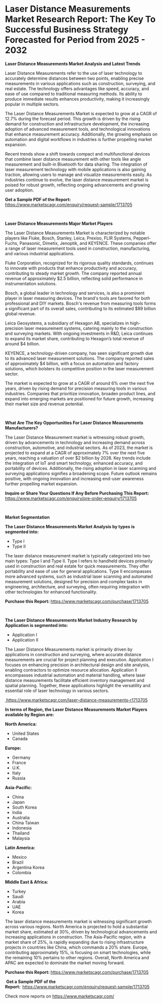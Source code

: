 <p><h1>Laser Distance Measurements Market Research Report: The Key To Successful Business Strategy Forecasted for Period from 2025 - 2032</h1></p><p><strong>Laser Distance Measurements Market Analysis and Latest Trends</strong></p>
<p><p>Laser Distance Measurements refer to the use of laser technology to accurately determine distances between two points, enabling precise measurements in various applications such as construction, surveying, and real estate. The technology offers advantages like speed, accuracy, and ease of use compared to traditional measuring methods. Its ability to produce immediate results enhances productivity, making it increasingly popular in multiple sectors.</p><p>The Laser Distance Measurements Market is expected to grow at a CAGR of 12.7% during the forecast period. This growth is driven by the rising demand for construction and infrastructure development, the increasing adoption of advanced measurement tools, and technological innovations that enhance measurement accuracy. Additionally, the growing emphasis on automation and digital workflows in industries is further propelling market expansion. </p><p>Recent trends show a shift towards compact and multifunctional devices that combine laser distance measurement with other tools like angle measurement and built-in Bluetooth for data sharing. The integration of laser measurement technology with mobile applications is also gaining traction, allowing users to manage and visualize measurements easily. As industries continue to evolve, the laser distance measurement market is poised for robust growth, reflecting ongoing advancements and growing user adoption.</p></p>
<p><strong>Get a Sample PDF of the Report:&nbsp;</strong> <a href="https://www.marketscagr.com/enquiry/request-sample/1713705?utm_campaign=3292&utm_medium=2&utm_source=Github&utm_content=ia&utm_term=28032025&utm_id=laser-distance-measurements">https://www.marketscagr.com/enquiry/request-sample/1713705</a></p>
<p>&nbsp;</p>
<p><strong>Laser Distance Measurements Major Market Players</strong></p>
<p><p>The Laser Distance Measurements Market is characterized by notable players like Fluke, Bosch, Stanley, Leica, Prexiso, FLIR Systems, Pepperl-Fuchs, Panasonic, Dimetix, Jenoptik, and KEYENCE. These companies offer a range of laser measurement tools used in construction, manufacturing, and various industrial applications.</p><p>Fluke Corporation, recognized for its rigorous quality standards, continues to innovate with products that enhance productivity and accuracy, contributing to steady market growth. The company reported annual revenue of approximately $2.5 billion, reflecting solid performance in instrumentation solutions.</p><p>Bosch, a global leader in technology and services, is also a prominent player in laser measuring devices. The brand's tools are favored for both professional and DIY markets. Bosch's revenue from measuring tools forms a significant part of its overall sales, contributing to its estimated $89 billion global revenue.</p><p>Leica Geosystems, a subsidiary of Hexagon AB, specializes in high-precision laser measurement systems, catering mainly to the construction and surveying markets. With ongoing investments in R&D, Leica continues to expand its market share, contributing to Hexagon’s total revenue of around $4 billion.</p><p>KEYENCE, a technology-driven company, has seen significant growth due to its advanced laser measurement solutions. The company reported sales of approximately $4 billion, with a focus on automation and factory solutions, which bolsters its competitive position in the laser measurement sector.</p><p>The market is expected to grow at a CAGR of around 6% over the next five years, driven by rising demand for precision measuring tools in various industries. Companies that prioritize innovation, broaden product lines, and expand into emerging markets are positioned for future growth, increasing their market size and revenue potential.</p></p>
<p>&nbsp;</p>
<p><strong>What Are The Key Opportunities For Laser Distance Measurements Manufacturers?</strong></p>
<p><p>The Laser Distance Measurement market is witnessing robust growth, driven by advancements in technology and increasing demand across construction, automotive, and industrial sectors. As of 2023, the market is projected to expand at a CAGR of approximately 7% over the next five years, reaching a valuation of over $2 billion by 2028. Key trends include the integration of IoT and smart technology, enhanced accuracy, and portability of devices. Additionally, the rising adoption in laser scanning and surveying applications signifies a broadening scope. Future outlook remains positive, with ongoing innovation and increasing end-user awareness further propelling market expansion.</p></p>
<p><strong>Inquire or Share Your Questions If Any Before Purchasing This Report:</strong> <a href="https://www.marketscagr.com/enquiry/pre-order-enquiry/1713705?utm_campaign=3292&utm_medium=2&utm_source=Github&utm_content=ia&utm_term=28032025&utm_id=laser-distance-measurements">https://www.marketscagr.com/enquiry/pre-order-enquiry/1713705</a></p>
<p>&nbsp;</p>
<p><strong>Market Segmentation</strong></p>
<p><strong>The Laser Distance Measurements Market Analysis by types is segmented into:</strong></p>
<p><ul><li>Type I</li><li>Type II</li></ul></p>
<p><p>The laser distance measurement market is typically categorized into two main types: Type I and Type II. Type I refers to handheld devices primarily used in construction and real estate for quick measurements. They offer portability and ease of use for general applications. Type II encompasses more advanced systems, such as industrial laser scanning and automated measurement solutions, designed for precision and complex tasks in engineering, architecture, and surveying, often requiring integration with other technologies for enhanced functionality.</p></p>
<p><strong>Purchase this Report:&nbsp;</strong><a href="https://www.marketscagr.com/purchase/1713705?utm_campaign=3292&utm_medium=2&utm_source=Github&utm_content=ia&utm_term=28032025&utm_id=laser-distance-measurements">https://www.marketscagr.com/purchase/1713705</a></p>
<p>&nbsp;</p>
<p><strong>The Laser Distance Measurements Market Industry Research by Application is segmented into:</strong></p>
<p><ul><li>Application I</li><li>Application II</li></ul></p>
<p><p>The Laser Distance Measurements market is primarily driven by applications in construction and surveying, where accurate distance measurements are crucial for project planning and execution. Application I focuses on enhancing precision in architectural design and site analysis, enabling contractors to optimize resource allocation. Application II encompasses industrial automation and material handling, where laser distance measurements facilitate efficient inventory management and spatial planning. Together, these applications highlight the versatility and essential role of laser technology in various sectors.</p></p>
<p><a href="https://www.marketscagr.com/laser-distance-measurements-r1713705?utm_campaign=3292&utm_medium=2&utm_source=Github&utm_content=ia&utm_term=28032025&utm_id=laser-distance-measurements">&nbsp;https://www.marketscagr.com/laser-distance-measurements-r1713705</a></p>
<p><strong>In terms of Region, the Laser Distance Measurements Market Players available by Region are:</strong></p>
<p>
    <p> <strong> North America: </strong>
        <ul>
            <li>United States</li>
            <li>Canada</li>
        </ul>
        </p> 
    <p> <strong> Europe: </strong>
        <ul>
            <li>Germany</li>
            <li>France</li>
            <li>U.K.</li>
            <li>Italy</li>
            <li>Russia</li>
        </ul>
        </p> 
    <p> <strong> Asia-Pacific: </strong>
        <ul>
            <li>China</li>
            <li>Japan</li>
            <li>South Korea</li>
            <li>India</li>
            <li>Australia</li>
            <li>China Taiwan</li>
            <li>Indonesia</li>
            <li>Thailand</li>
            <li>Malaysia</li>
        </ul>
        </p> 
    <p> <strong> Latin America: </strong>
        <ul>
            <li>Mexico</li>
            <li>Brazil</li>
            <li>Argentina Korea</li>
            <li>Colombia</li>
        </ul>
        </p> 
    <p> <strong> Middle East & Africa: </strong>
        <ul>
            <li>Turkey</li>
            <li>Saudi</li>
            <li>Arabia</li>
            <li>UAE</li>
            <li>Korea</li>
        </ul>
    </p>
    </p>
<p><p>The laser distance measurements market is witnessing significant growth across various regions. North America is projected to hold a substantial market share, estimated at 30%, driven by technological advancements and increasing applications in construction. The Asia-Pacific region, with a market share of 25%, is rapidly expanding due to rising infrastructure projects in countries like China, which commands a 20% share. Europe, contributing approximately 15%, is focusing on smart technologies, while the remaining 10% pertains to other regions. Overall, North America and APAC are expected to dominate the market moving forward.</p></p>
<p><strong>Purchase this Report: </strong><a href="https://www.marketscagr.com/purchase/1713705?utm_campaign=3292&utm_medium=2&utm_source=Github&utm_content=ia&utm_term=28032025&utm_id=laser-distance-measurements">https://www.marketscagr.com/purchase/1713705</a></p>
<p>&nbsp;<strong>Get a Sample PDF of the Report:&nbsp;&nbsp;</strong><a href="https://www.marketscagr.com/enquiry/request-sample/1713705?utm_campaign=3292&utm_medium=2&utm_source=Github&utm_content=ia&utm_term=28032025&utm_id=laser-distance-measurements">https://www.marketscagr.com/enquiry/request-sample/1713705</a></p>
<p><strong></strong></p>
<p>Check more reports on <a href="https://www.marketscagr.com/?utm_campaign=3292&utm_medium=2&utm_source=Github&utm_content=ia&utm_term=28032025&utm_id=laser-distance-measurements">https://www.marketscagr.com/</a></p>